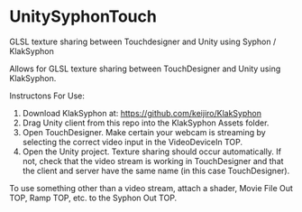 # UnitySyphonTouch
GLSL texture sharing between Touchdesigner and Unity using Syphon / KlakSyphon

Allows for GLSL texture sharing between TouchDesigner and Unity using KlakSyphon. 

Instructons For Use: 
1. Download KlakSyphon at: https://github.com/keijiro/KlakSyphon
2. Drag Unity client from this repo into the KlakSyphon Assets folder.
3. Open TouchDesigner. Make certain your webcam is streaming by selecting the correct video input in the VideoDeviceIn TOP. 
4. Open the Unity project. Texture sharing should occur automatically. If not, check that the video stream is working in TouchDesigner and that the client and server have the same name (in this case TouchDesigner). 

To use something other than a video stream, attach a shader, Movie File Out TOP, Ramp TOP, etc. to the Syphon Out TOP. 
